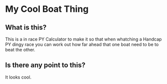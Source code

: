 # My Cool Boat Thing
## What is this?
This is a in race PY Calculator to make it so that when whatching a Handcap PY dingy race you can work out how far ahead that one boat need to be to beat the other.

## Is there any point to this?
It looks cool.